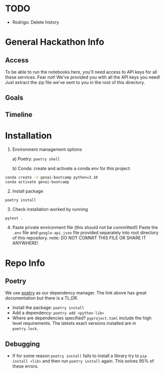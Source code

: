 # TODO
- Rodrigo: Delete history

# General Hackathon Info
## Access
To be able to run the notebooks here, you'll need access to API keys for all these services. Fear not! We've provided you with all the API keys you need! Just extract the zip file we've sent to you in the root of this directory. 

## Goals
<!-- - TODO: @Rodrigo -->

## Timeline
 <!-- - TODO: @Akash add agenda when final -->

# Installation

1. Environment management options
   
    a)  Poetry: ```poetry shell```
    
    b) Conda: create and activate a conda env for this project:
```bash
conda create -n genai-bootcamp python=3.10
conda activate genai-bootcamp
```

2. Install package
```
poetry install
```
3. Check installation worked by running 
```
pytest .
```

4. Paste private environment file (this should not be committed!)
Paste the `.env` file and `google-api.json` file provided separately into root directory of this repository.
note: DO NOT COMMIT THIS FILE OR SHARE IT ANYWHERE!

# Repo Info
## Poetry
We use [poetry](https://python-poetry.org/) as our dependency manager.
The link above has great documentation but there is a TL;DR.

- Install the package: `poetry install`
- Add a dependency: `poetry add <python-lib>`
- Where are dependencies specified? `pyproject.toml` include the high level requirements. The latests exact versions installed are in `poetry.lock`.

## Debugging
- If for some reason `poetry install` fails to install a library try to `pip install <lib>` and then run `poetry install` again. This solves 95% of these errors.


